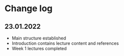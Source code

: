 # Change log

## 23.01.2022

- Main structure established
- Introduction contains lecture content and references
- Week 1 lectures completed
